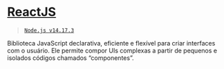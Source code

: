 # [ReactJS](https://reactjs.org/)
> [`Node.js v14.17.3`](https://nodejs.org/dist/latest-v14.x/docs/api/)

Biblioteca JavaScript declarativa, eficiente e flexível para criar interfaces com o usuário. 
Ele permite compor UIs complexas a partir de pequenos e isolados códigos chamados “componentes”.
